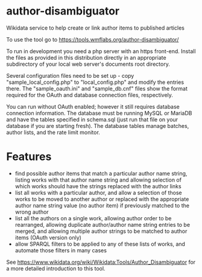# author-disambiguator
Wikidata service to help create or link author items to published articles

To use the tool go to https://tools.wmflabs.org/author-disambiguator/

To run in development you need a php server with an https front-end.  Install the files as provided in this distribution directly in an appropriate subdirectory of your local web server's documents root directory.

Several configuration files need to be set up - copy "sample_local_config.php" to "local_config.php" and modify the entries there. The "sample_oauth.ini" and "sample_db.cnf" files show the format required for the OAuth and database connection files, respectively.

You can run without OAuth enabled; however it still requires database connection information. The database must be running MySQL or MariaDB and have the tables specified in schema.sql (just run that file on your database if you are starting fresh). The database tables manage batches, author lists, and the rate limit monitor.

# Features

* find possible author items that match a particular author name string, listing works with that author name string and allowing selection of which works should have the strings replaced with the author links
* list all works with a particular author, and allow a selection of those works to be moved to another author or replaced with the appropriate author name string value (no author item) if previously matched to the wrong author
* list all the authors on a single work, allowing author order to be rearranged, allowing duplicate author/author name string entries to be merged, and allowing multiple author strings to be matched to author items (OAuth version only)
* allow SPARQL filters to be applied to any of these lists of works, and automate those filters in many cases

See https://www.wikidata.org/wiki/Wikidata:Tools/Author_Disambiguator for a more detailed introduction to this tool.
